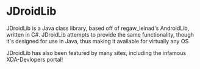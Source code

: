 JDroidLib
=========

JDroidLib is a Java class library, based off of regaw_leinad's AndroidLib, written in C#. 
JDroidLib attempts to provide the same functionality, though it's designed for use in Java, 
thus making it available for virtually any OS

JDroidLib has also been featured by many sites, including the infamous XDA-Devlopers portal!
